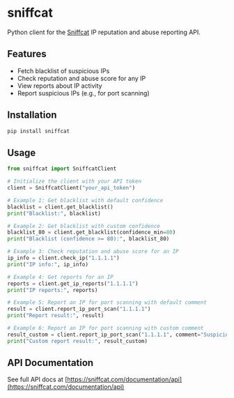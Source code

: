# sniffcat

Python client for the [Sniffcat](https://sniffcat.com/documentation/api) IP reputation and abuse reporting API.

## Features

- Fetch blacklist of suspicious IPs
- Check reputation and abuse score for any IP
- View reports about IP activity
- Report suspicious IPs (e.g., for port scanning)

## Installation

```sh
pip install sniffcat
```

## Usage

```python
from sniffcat import SniffcatClient

# Initialize the client with your API token
client = SniffcatClient("your_api_token")

# Example 1: Get blacklist with default confidence
blacklist = client.get_blacklist()
print("Blacklist:", blacklist)

# Example 2: Get blacklist with custom confidence
blacklist_80 = client.get_blacklist(confidence_min=80)
print("Blacklist (confidence >= 80):", blacklist_80)

# Example 3: Check reputation and abuse score for an IP
ip_info = client.check_ip("1.1.1.1")
print("IP info:", ip_info)

# Example 4: Get reports for an IP
reports = client.get_ip_reports("1.1.1.1")
print("IP reports:", reports)

# Example 5: Report an IP for port scanning with default comment
result = client.report_ip_port_scan("1.1.1.1")
print("Report result:", result)

# Example 6: Report an IP for port scanning with custom comment
result_custom = client.report_ip_port_scan("1.1.1.1", comment="Suspicious port scan detected from this IP")
print("Custom report result:", result_custom)
```

## API Documentation

See full API docs at [https://sniffcat.com/documentation/api](https://sniffcat.com/documentation/api)